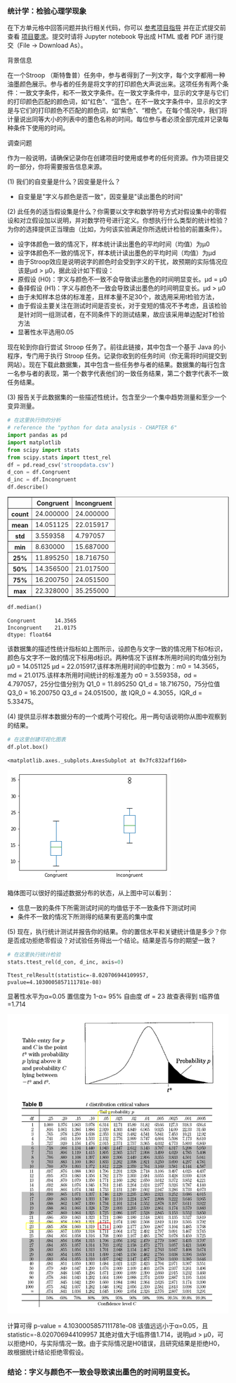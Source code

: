
### 统计学：检验心理学现象

在下方单元格中回答问题并执行相关代码，你可以 [参考项目指导](https://github.com/udacity/new-dand-advanced-china/blob/master/%E6%A3%80%E9%AA%8C%E5%BF%83%E7%90%86%E5%AD%A6%E7%8E%B0%E8%B1%A1/%E7%BB%9F%E8%AE%A1%E5%AD%A6%EF%BC%9A%E6%A3%80%E9%AA%8C%E5%BF%83%E7%90%86%E5%AD%A6%E7%8E%B0%E8%B1%A1.md) 并在正式提交前查看 [项目要求](https://review.udacity.com/#!/rubrics/305/view)。提交时请将 Jupyter notebook 导出成 HTML 或者 PDF 进行提交（File -> Download As）。

背景信息

在一个Stroop （斯特鲁普）任务中，参与者得到了一列文字，每个文字都用一种油墨颜色展示。参与者的任务是将文字的打印颜色大声说出来。这项任务有两个条件：一致文字条件，和不一致文字条件。在一致文字条件中，显示的文字是与它们的打印颜色匹配的颜色词，如“红色”、“蓝色”。在不一致文字条件中，显示的文字是与它们的打印颜色不匹配的颜色词，如“紫色”、“橙色”。在每个情况中，我们将计量说出同等大小的列表中的墨色名称的时间。每位参与者必须全部完成并记录每种条件下使用的时间。

调查问题

作为一般说明，请确保记录你在创建项目时使用或参考的任何资源。作为项目提交的一部分，你将需要报告信息来源。

(1) 我们的自变量是什么？因变量是什么？

* 自变量是"字义与颜色是否一致"，因变量是"读出墨色的时间"

(2) 此任务的适当假设集是什么？你需要以文字和数学符号方式对假设集中的零假设和对立假设加以说明，并对数学符号进行定义。你想执行什么类型的统计检验？为你的选择提供正当理由（比如，为何该实验满足你所选统计检验的前置条件）。

* 设字体颜色一致的情况下，样本统计读出墨色的平均时间（均值）为μ0
* 设字体颜色不一致的情况下，样本统计读出墨色的平均时间（均值）为μd
* 由于Stroop效应是说明说字的颜色时会受到字义的干扰，故预期的实际情况应该是μd > μ0，据此设计如下假设：
* 原假设 (H0)：字义与颜色不一致不会导致读出墨色的时间明显变长。μd = μ0
* 备择假设 (H1)：字义与颜色不一致会导致读出墨色的时间明显变长。μd > μ0
* 由于未知样本总体的标准差，且样本量不足30个，故选用采用t检验方法，
* 由于假设主要关注在测试时间是否变长，对于变短的情况不予考虑，且该检验是针对同一组测试者，在不同条件下的测试结果，故应该采用单边配对T检验方法
* 显著性水平选用0.05

现在轮到你自行尝试 Stroop 任务了。前往此链接，其中包含一个基于 Java 的小程序，专门用于执行 Stroop 任务。记录你收到的任务时间（你无需将时间提交到网站）。现在下载此数据集，其中包含一些任务参与者的结果。数据集的每行包含一名参与者的表现，第一个数字代表他们的一致任务结果，第二个数字代表不一致任务结果。

(3) 报告关于此数据集的一些描述性统计。包含至少一个集中趋势测量和至少一个变异测量。


```python
# 在这里执行你的分析
# reference the "python for data analysis - CHAPTER 6"
import pandas as pd
import matplotlib
from scipy import stats
from scipy.stats import ttest_rel
df = pd.read_csv('stroopdata.csv')
d_con = df.Congruent
d_inc = df.Incongruent
df.describe()
```




<div>
<style>
    .dataframe thead tr:only-child th {
        text-align: right;
    }

    .dataframe thead th {
        text-align: left;
    }

    .dataframe tbody tr th {
        vertical-align: top;
    }
</style>
<table border="1" class="dataframe">
  <thead>
    <tr style="text-align: right;">
      <th></th>
      <th>Congruent</th>
      <th>Incongruent</th>
    </tr>
  </thead>
  <tbody>
    <tr>
      <th>count</th>
      <td>24.000000</td>
      <td>24.000000</td>
    </tr>
    <tr>
      <th>mean</th>
      <td>14.051125</td>
      <td>22.015917</td>
    </tr>
    <tr>
      <th>std</th>
      <td>3.559358</td>
      <td>4.797057</td>
    </tr>
    <tr>
      <th>min</th>
      <td>8.630000</td>
      <td>15.687000</td>
    </tr>
    <tr>
      <th>25%</th>
      <td>11.895250</td>
      <td>18.716750</td>
    </tr>
    <tr>
      <th>50%</th>
      <td>14.356500</td>
      <td>21.017500</td>
    </tr>
    <tr>
      <th>75%</th>
      <td>16.200750</td>
      <td>24.051500</td>
    </tr>
    <tr>
      <th>max</th>
      <td>22.328000</td>
      <td>35.255000</td>
    </tr>
  </tbody>
</table>
</div>




```python
df.median()
```




    Congruent      14.3565
    Incongruent    21.0175
    dtype: float64



该数据集的描述性统计指标如上图所示，设颜色与文字一致的情况用下标0标识，颜色与文字不一致的情况下标用d标识。两种情况下该样本所用时间的均值分别为 μ0 = 14.051125 μd  = 22.015917,该样本所用时间的中位数为：m0 = 14.3565，md = 21.0175.该样本所用时间统计的标准差为 σ0 = 3.559358，σd = 4.797057，25分位值分别为 Q1_0 = 11.895250	Q1_d = 18.716750，75分位值 Q3_0 = 16.200750	Q3_d = 24.051500，故 IQR_0 = 4.3055，IQR_d = 5.33475。

(4) 提供显示样本数据分布的一个或两个可视化。用一两句话说明你从图中观察到的结果。


```python
# 在这里创建可视化图表
df.plot.box()
```




    <matplotlib.axes._subplots.AxesSubplot at 0x7fc832aff160>




![](https://github.com/erickzy/ND002_DA_PROJECT1_Psychology-phenomenon/raw/master/img/output_8_1.png)


箱体图可以很好的描述数据分布的状态，从上图中可以看到：
* 信息一致的条件下所需测试时间的均值低于不一致条件下测试时间
* 条件不一致的情况下所测得的结果有更高的集中度

(5) 现在，执行统计测试并报告你的结果。你的置信水平和关键统计值是多少？你是否成功拒绝零假设？对试验任务得出一个结论。结果是否与你的期望一致？


```python
# 在这里执行统计检验
stats.ttest_rel(d_con, d_inc, axis=0)
```




    Ttest_relResult(statistic=-8.020706944109957, pvalue=4.1030005857111781e-08)



显著性水平为α=0.05 置信度为 1-α= 95%
自由度 df = 23
故查表得到 t临界值=1.714

![](https://github.com/erickzy/ND002_DA_PROJECT1_Psychology-phenomenon/raw/master/img/ttable.PNG)

计算可得
p-value = 4.1030005857111781e-08 该值远远小于α=0.05，且statistic=-8.020706944109957 其绝对值大于t临界值1.714，说明μd > μ0，可以拒绝H0，与实际情况一致。由于实际情况是H0错误，且研究结果是拒绝H0，故根据统计结论拒绝零假设。
### 结论：字义与颜色不一致会导致读出墨色的时间明显变长。


